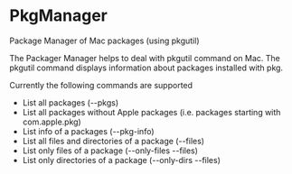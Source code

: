 # PkgManager
Package Manager of Mac packages (using pkgutil)

The Packager Manager helps to deal with pkgutil command on Mac.
The pkgutil command displays information about packages installed with pkg.

Currently the following commands are supported

- List all packages (--pkgs)
- List all packages without Apple packages (i.e. packages starting with com.apple.pkg)
- List info of a packages (--pkg-info)
- List all files and directories of a package (--files)
- List only files of a package (--only-files --files)
- List only directories of a package (--only-dirs --files)
